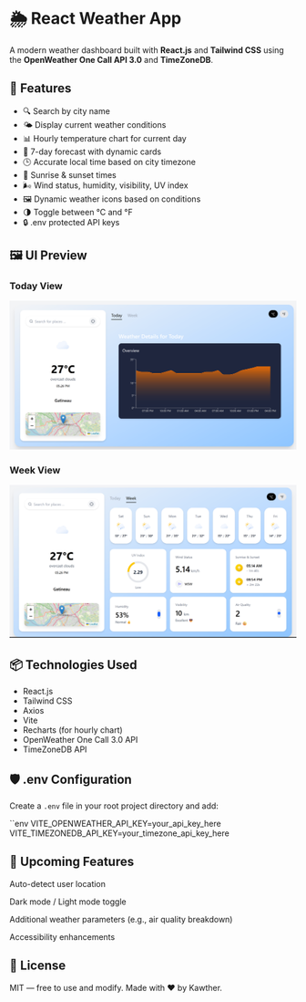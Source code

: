 # 🌦️ React Weather App

A modern weather dashboard built with **React.js** and **Tailwind CSS** using the **OpenWeather One Call API 3.0** and **TimeZoneDB**.

## 🔧 Features

- 🔍 Search by city name
- 🌤️ Display current weather conditions
- 📊 Hourly temperature chart for current day
- 📅 7-day forecast with dynamic cards
- 🕒 Accurate local time based on city timezone
- 🌅 Sunrise & sunset times
- 🌬️ Wind status, humidity, visibility, UV index
- 🖼️ Dynamic weather icons based on conditions
- 🌗 Toggle between °C and °F
- 🔒 .env protected API keys

## 🖼️ UI Preview

### Today View
![Today View](./public/today.png)

### Week View
![Week View](./public/week.png)

## 📦 Technologies Used

- React.js
- Tailwind CSS
- Axios
- Vite
- Recharts (for hourly chart)
- OpenWeather One Call 3.0 API
- TimeZoneDB API

## 🛡️ .env Configuration

Create a `.env` file in your root project directory and add:

   ``env
   VITE_OPENWEATHER_API_KEY=your_api_key_here
   VITE_TIMEZONEDB_API_KEY=your_timezone_api_key_here


 
## 🚀 Upcoming Features
Auto-detect user location

Dark mode / Light mode toggle

Additional weather parameters (e.g., air quality breakdown)

Accessibility enhancements

## 📄 License
MIT — free to use and modify.
Made with ❤️ by Kawther.





